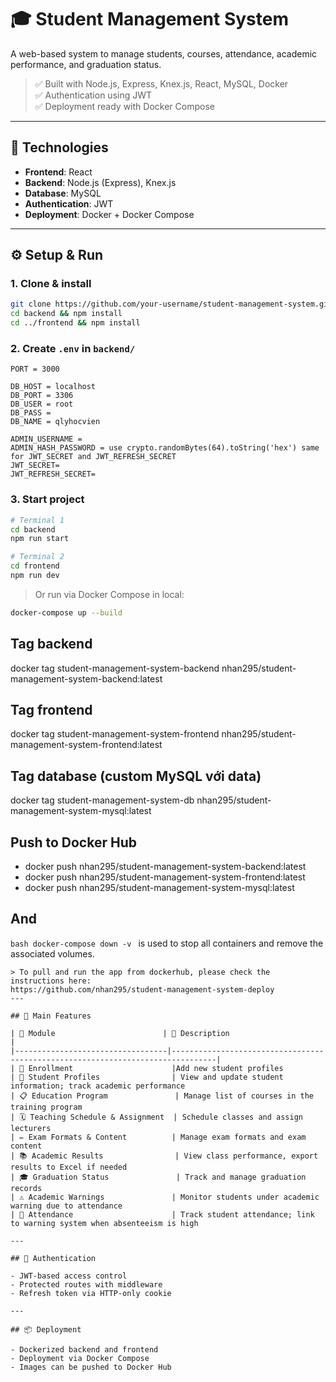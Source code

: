 
# 🎓 Student Management System

A web-based system to manage students, courses, attendance, academic performance, and graduation status.

> ✅ Built with Node.js, Express, Knex.js, React, MySQL, Docker  
> ✅ Authentication using JWT  
> ✅ Deployment ready with Docker Compose

---

## 🚀 Technologies

- **Frontend**: React
- **Backend**: Node.js (Express), Knex.js
- **Database**: MySQL
- **Authentication**: JWT
- **Deployment**: Docker + Docker Compose

---

## ⚙️ Setup & Run

### 1. Clone & install

```bash
git clone https://github.com/your-username/student-management-system.git
cd backend && npm install
cd ../frontend && npm install
```

### 2. Create `.env` in `backend/`

```env
PORT = 3000

DB_HOST = localhost
DB_PORT = 3306
DB_USER = root
DB_PASS = 
DB_NAME = qlyhocvien

ADMIN_USERNAME = 
ADMIN_HASH_PASSWORD = use crypto.randomBytes(64).toString('hex') same for JWT_SECRET and JWT_REFRESH_SECRET
JWT_SECRET= 
JWT_REFRESH_SECRET=
```

### 3. Start project

```bash
# Terminal 1
cd backend
npm run start

# Terminal 2
cd frontend
npm run dev
```

> Or run via Docker Compose in local:
```bash
docker-compose up --build
```
## Tag backend
docker tag student-management-system-backend nhan295/student-management-system-backend:latest

## Tag frontend
docker tag student-management-system-frontend nhan295/student-management-system-frontend:latest

## Tag database (custom MySQL với data)
docker tag student-management-system-db nhan295/student-management-system-mysql:latest

## Push to Docker Hub
- docker push nhan295/student-management-system-backend:latest
- docker push nhan295/student-management-system-frontend:latest
- docker push nhan295/student-management-system-mysql:latest
## And
```bash docker-compose down -v ``` is used to stop all containers and remove the associated volumes.

```
> To pull and run the app from dockerhub, please check the instructions here:
https://github.com/nhan295/student-management-system-deploy
---

## 🧩 Main Features

| 🧩 Module                        | 📝 Description                                                                |
|----------------------------------|--------------------------------------------------------------------------------|
| 📘 Enrollment                      |Add new student profiles                                                 
| 👤 Student Profiles                | View and update student information; track academic performance                    
| 📋 Education Program               | Manage list of courses in the training program                                 
| 🗓️ Teaching Schedule & Assignment  | Schedule classes and assign lecturers                                           
| ✏️ Exam Formats & Content          | Manage exam formats and exam content                                     
| 📚 Academic Results                | View class performance, export results to Excel if needed                                  
| 🎓 Graduation Status               | Track and manage graduation records                                            
| ⚠️ Academic Warnings               | Monitor students under academic warning due to attendance                      
| 📝 Attendance                      | Track student attendance; link to warning system when absenteeism is high     

---

## 🔐 Authentication

- JWT-based access control
- Protected routes with middleware
- Refresh token via HTTP-only cookie

---

## 📦 Deployment

- Dockerized backend and frontend
- Deployment via Docker Compose
- Images can be pushed to Docker Hub


